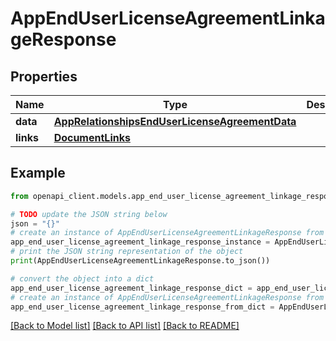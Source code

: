 # AppEndUserLicenseAgreementLinkageResponse


## Properties

Name | Type | Description | Notes
------------ | ------------- | ------------- | -------------
**data** | [**AppRelationshipsEndUserLicenseAgreementData**](AppRelationshipsEndUserLicenseAgreementData.md) |  | 
**links** | [**DocumentLinks**](DocumentLinks.md) |  | 

## Example

```python
from openapi_client.models.app_end_user_license_agreement_linkage_response import AppEndUserLicenseAgreementLinkageResponse

# TODO update the JSON string below
json = "{}"
# create an instance of AppEndUserLicenseAgreementLinkageResponse from a JSON string
app_end_user_license_agreement_linkage_response_instance = AppEndUserLicenseAgreementLinkageResponse.from_json(json)
# print the JSON string representation of the object
print(AppEndUserLicenseAgreementLinkageResponse.to_json())

# convert the object into a dict
app_end_user_license_agreement_linkage_response_dict = app_end_user_license_agreement_linkage_response_instance.to_dict()
# create an instance of AppEndUserLicenseAgreementLinkageResponse from a dict
app_end_user_license_agreement_linkage_response_from_dict = AppEndUserLicenseAgreementLinkageResponse.from_dict(app_end_user_license_agreement_linkage_response_dict)
```
[[Back to Model list]](../README.md#documentation-for-models) [[Back to API list]](../README.md#documentation-for-api-endpoints) [[Back to README]](../README.md)


